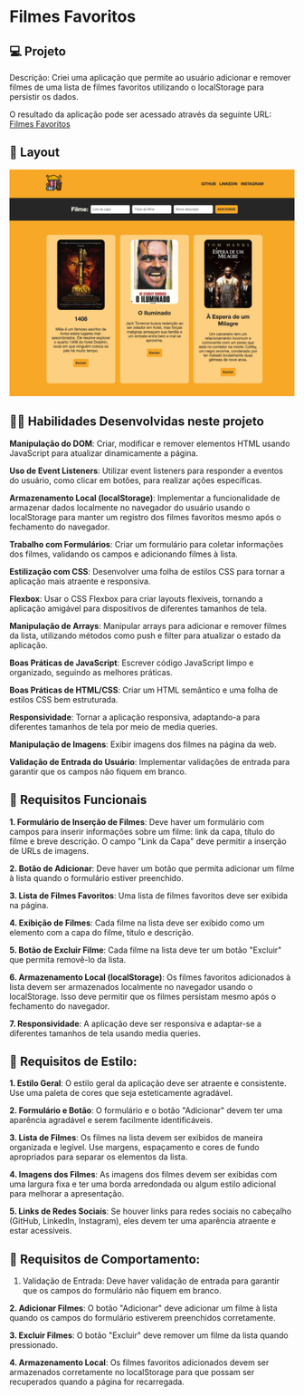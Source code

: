 
# Filmes Favoritos

## 💻 Projeto

Descrição: Criei uma aplicação que permite ao usuário adicionar e remover filmes de uma lista de filmes favoritos utilizando o localStorage para persistir os dados.

O resultado da aplicação pode ser acessado através da seguinte URL: [Filmes Favoritos](https://meus-filmes-favoritos.netlify.app/)


## 🎨 Layout

<img alt="layout-filmes-favoritos" src="layout-filmes-favoritos.png" width="800px">


## 👩‍💻 Habilidades Desenvolvidas neste projeto

**Manipulação do DOM**: Criar, modificar e remover elementos HTML usando JavaScript para atualizar dinamicamente a página.

**Uso de Event Listeners**: Utilizar event listeners para responder a eventos do usuário, como clicar em botões, para realizar ações específicas.

**Armazenamento Local (localStorage)**: Implementar a funcionalidade de armazenar dados localmente no navegador do usuário usando o localStorage para manter um registro dos filmes favoritos mesmo após o fechamento do navegador.

**Trabalho com Formulários**: Criar um formulário para coletar informações dos filmes, validando os campos e adicionando filmes à lista.

**Estilização com CSS**: Desenvolver uma folha de estilos CSS para tornar a aplicação mais atraente e responsiva.

**Flexbox**: Usar o CSS Flexbox para criar layouts flexíveis, tornando a aplicação amigável para dispositivos de diferentes tamanhos de tela.

**Manipulação de Arrays**: Manipular arrays para adicionar e remover filmes da lista, utilizando métodos como push e filter para atualizar o estado da aplicação.

**Boas Práticas de JavaScript**: Escrever código JavaScript limpo e organizado, seguindo as melhores práticas.

**Boas Práticas de HTML/CSS**: Criar um HTML semântico e uma folha de estilos CSS bem estruturada.

**Responsividade**: Tornar a aplicação responsiva, adaptando-a para diferentes tamanhos de tela por meio de media queries.

**Manipulação de Imagens**: Exibir imagens dos filmes na página da web.

**Validação de Entrada do Usuário**: Implementar validações de entrada para garantir que os campos não fiquem em branco.


## 📝 Requisitos Funcionais

**1. Formulário de Inserção de Filmes**:
Deve haver um formulário com campos para inserir informações sobre um filme: link da capa, título do filme e breve descrição.
O campo "Link da Capa" deve permitir a inserção de URLs de imagens.

**2. Botão de Adicionar**:
Deve haver um botão que permita adicionar um filme à lista quando o formulário estiver preenchido.

**3. Lista de Filmes Favoritos**:
Uma lista de filmes favoritos deve ser exibida na página.

**4. Exibição de Filmes**:
Cada filme na lista deve ser exibido como um elemento com a capa do filme, título e descrição.

**5. Botão de Excluir Filme**:
Cada filme na lista deve ter um botão "Excluir" que permita removê-lo da lista.

**6. Armazenamento Local (localStorage)**:
Os filmes favoritos adicionados à lista devem ser armazenados localmente no navegador usando o localStorage. Isso deve permitir que os filmes persistam mesmo após o fechamento do navegador.

**7. Responsividade**:
A aplicação deve ser responsiva e adaptar-se a diferentes tamanhos de tela usando media queries.

## 📝 Requisitos de Estilo:

**1. Estilo Geral**:
O estilo geral da aplicação deve ser atraente e consistente.
Use uma paleta de cores que seja esteticamente agradável.

**2. Formulário e Botão**:
O formulário e o botão "Adicionar" devem ter uma aparência agradável e serem facilmente identificáveis.

**3. Lista de Filmes**:
Os filmes na lista devem ser exibidos de maneira organizada e legível.
Use margens, espaçamento e cores de fundo apropriados para separar os elementos da lista.

**4. Imagens dos Filmes**:
As imagens dos filmes devem ser exibidas com uma largura fixa e ter uma borda arredondada ou algum estilo adicional para melhorar a apresentação.

**5. Links de Redes Sociais**:
Se houver links para redes sociais no cabeçalho (GitHub, LinkedIn, Instagram), eles devem ter uma aparência atraente e estar acessíveis.

## 📝 Requisitos de Comportamento:
1. Validação de Entrada:
Deve haver validação de entrada para garantir que os campos do formulário não fiquem em branco.

**2. Adicionar Filmes**:
O botão "Adicionar" deve adicionar um filme à lista quando os campos do formulário estiverem preenchidos corretamente.

**3. Excluir Filmes**:
O botão "Excluir" deve remover um filme da lista quando pressionado.

**4. Armazenamento Local**:
Os filmes favoritos adicionados devem ser armazenados corretamente no localStorage para que possam ser recuperados quando a página for recarregada.
